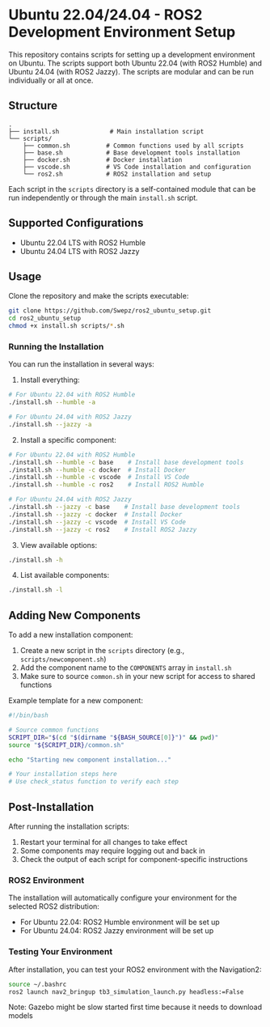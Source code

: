 # Ubuntu 22.04/24.04 - ROS2 Development Environment Setup

This repository contains scripts for setting up a development environment on Ubuntu. The scripts support both Ubuntu 22.04 (with ROS2 Humble) and Ubuntu 24.04 (with ROS2 Jazzy). The scripts are modular and can be run individually or all at once.

## Structure

```
.
├── install.sh              # Main installation script
└── scripts/
    ├── common.sh          # Common functions used by all scripts
    ├── base.sh            # Base development tools installation
    ├── docker.sh          # Docker installation
    ├── vscode.sh          # VS Code installation and configuration
    └── ros2.sh            # ROS2 installation and setup
```

Each script in the `scripts` directory is a self-contained module that can be run independently or through the main `install.sh` script.

## Supported Configurations

- Ubuntu 22.04 LTS with ROS2 Humble
- Ubuntu 24.04 LTS with ROS2 Jazzy

## Usage

Clone the repository and make the scripts executable:

```bash
git clone https://github.com/Swepz/ros2_ubuntu_setup.git
cd ros2_ubuntu_setup
chmod +x install.sh scripts/*.sh
```

### Running the Installation

You can run the installation in several ways:

1. Install everything:

```bash
# For Ubuntu 22.04 with ROS2 Humble
./install.sh --humble -a

# For Ubuntu 24.04 with ROS2 Jazzy
./install.sh --jazzy -a
```

2. Install a specific component:

```bash
# For Ubuntu 22.04 with ROS2 Humble
./install.sh --humble -c base    # Install base development tools
./install.sh --humble -c docker  # Install Docker
./install.sh --humble -c vscode  # Install VS Code
./install.sh --humble -c ros2    # Install ROS2 Humble

# For Ubuntu 24.04 with ROS2 Jazzy
./install.sh --jazzy -c base    # Install base development tools
./install.sh --jazzy -c docker  # Install Docker
./install.sh --jazzy -c vscode  # Install VS Code
./install.sh --jazzy -c ros2    # Install ROS2 Jazzy
```

3. View available options:

```bash
./install.sh -h
```

4. List available components:

```bash
./install.sh -l
```

## Adding New Components

To add a new installation component:

1. Create a new script in the `scripts` directory (e.g., `scripts/newcomponent.sh`)
2. Add the component name to the `COMPONENTS` array in `install.sh`
3. Make sure to source `common.sh` in your new script for access to shared functions

Example template for a new component:

```bash
#!/bin/bash

# Source common functions
SCRIPT_DIR="$(cd "$(dirname "${BASH_SOURCE[0]}")" && pwd)"
source "${SCRIPT_DIR}/common.sh"

echo "Starting new component installation..."

# Your installation steps here
# Use check_status function to verify each step
```

## Post-Installation

After running the installation scripts:

1. Restart your terminal for all changes to take effect
2. Some components may require logging out and back in
3. Check the output of each script for component-specific instructions

### ROS2 Environment

The installation will automatically configure your environment for the selected ROS2 distribution:

- For Ubuntu 22.04: ROS2 Humble environment will be set up
- For Ubuntu 24.04: ROS2 Jazzy environment will be set up

### Testing Your Environment

After installation, you can test your ROS2 environment with the Navigation2:

```bash
source ~/.bashrc
ros2 launch nav2_bringup tb3_simulation_launch.py headless:=False
```

Note: Gazebo might be slow started first time because it needs to download models
